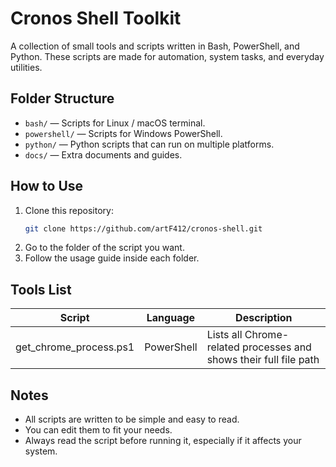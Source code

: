 # Cronos Shell Toolkit

A collection of small tools and scripts written in Bash, PowerShell, and Python. These scripts are made for automation, system tasks, and everyday utilities.

## Folder Structure
- `bash/` — Scripts for Linux / macOS terminal.
- `powershell/` — Scripts for Windows PowerShell.
- `python/` — Python scripts that can run on multiple platforms.
- `docs/` — Extra documents and guides.

## How to Use
1. Clone this repository:
   ```bash
   git clone https://github.com/artF412/cronos-shell.git
    ```
2. Go to the folder of the script you want.
3. Follow the usage guide inside each folder.

## Tools List
| Script                    | Language   | Description                                |
| ------------------------- | ---------- | ------------------------------------------ |
| get_chrome_process.ps1   | PowerShell | Lists all Chrome-related processes and shows their full file path |

## Notes
- All scripts are written to be simple and easy to read.
- You can edit them to fit your needs.
- Always read the script before running it, especially if it affects your system.